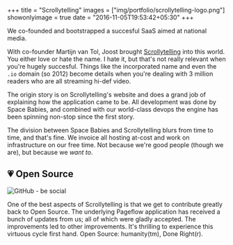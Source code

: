 +++
title = "Scrollytelling"
images = ["img/portfolio/scrollytelling-logo.png"]
showonlyimage = true
date = "2016-11-05T19:53:42+05:30"
+++

We co-founded and bootstrapped a succesful SaaS aimed at national media.
<!--more-->

With co-founder Martijn van Tol, Joost brought [Scrollytelling](https://www.scrollytelling.io) into this world. You either love or hate the name. I hate it, but that's not really relevant when you're hugely succesful. Things like the incorporated name and even the `.io` domain (so 2012) become details when you're dealing with 3 million readers who are all streaming hi-def video.

The origin story is on Scrollytelling's website and does a grand job of explaining how the application came to be. All development was done by Space Babies, and combined with our world-class devops the engine has been spinning non-stop since the first story.

The division between Space Babies and Scrollytelling blurs from time to time, and that's fine. We invoice all hosting at-cost and work on infrastructure on our free time. Not because we're good people (though we are), but because we _want to_.

## 💗 Open Source

<img src="/img/portfolio/be-social.gif" class="img-responsive" alt="GitHub - be social">

One of the best aspects of Scrollytelling is that we get to contribute greatly back to Open Source. The underlying Pageflow application has received a bunch of updates from us; all of which were gladly accepted. The improvements led to other improvements. It's thrilling to experience this virtuous cycle first hand. Open Source: humanity(tm), Done Right(r).
